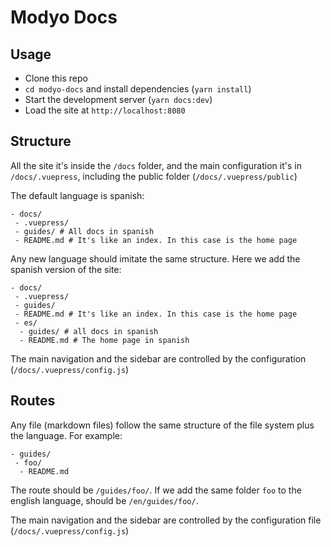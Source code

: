 # Modyo Docs

## Usage

- Clone this repo
- `cd modyo-docs` and install dependencies (`yarn install`)
- Start the development server (`yarn docs:dev`)
- Load the site at `http://localhost:8080`

## Structure

All the site it's inside the `/docs` folder, and the main configuration it's in `/docs/.vuepress`, including the public folder (`/docs/.vuepress/public`)

The default language is spanish:

```
- docs/
 - .vuepress/
 - guides/ # All docs in spanish
 - README.md # It's like an index. In this case is the home page
```

Any new language should imitate the same structure. Here we add the spanish version of the site:

```
- docs/
 - .vuepress/
 - guides/
 - README.md # It's like an index. In this case is the home page
 - es/
  - guides/ # all docs in spanish
  - README.md # The home page in spanish
```

The main navigation and the sidebar are controlled by the configuration (`/docs/.vuepress/config.js`)

## Routes

Any file (markdown files) follow the same structure of the file system plus the language. For example:

```
- guides/
 - foo/
  - README.md
```

The route should be `/guides/foo/`. If we add the same folder `foo` to the english language, should be `/en/guides/foo/`.

The main navigation and the sidebar are controlled by the configuration file (`/docs/.vuepress/config.js`)
